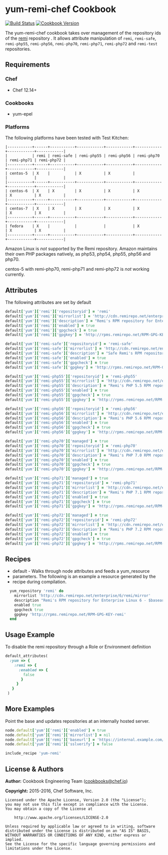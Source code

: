 # yum-remi-chef Cookbook

[![Build Status](https://travis-ci.org/chef-cookbooks/yum-remi-chef.svg?branch=master)](http://travis-ci.org/chef-cookbooks/yum-remi-chef) [![Cookbook Version](https://img.shields.io/cookbook/v/yum-remi-chef.svg)](https://supermarket.chef.io/cookbooks/yum-remi-chef)

The yum-remi-chef cookbook takes over management of the repository ids of the [remi](http://cdn.remirepo.net/) repository . It allows attribute manipulation of `remi`, `remi-safe`, `remi-php55`, `remi-php56`, `remi-php70`, `remi-php71`, `remi-php72` and `remi-test` repositories.

## Requirements

### Chef

- Chef 12.14+

### Cookbooks

- yum-epel

### Platforms

The following platforms have been tested with Test Kitchen:

```
|-----------+------+-----------+------------+------------+------------+------------+------------|
|           | remi | remi-safe | remi-php55 | remi-php56 | remi-php70 | remi-php71 | remi-php72 |
|-----------+------+-----------+------------+------------+------------+------------+------------|
| centos-5  | X    |           | X          | X          |            |            |            |
|-----------+------+-----------+------------+------------+------------+------------+------------|
| centos-6  | X    | X         | X          | X          | X          | X          | X          |
|-----------+------+-----------+------------+------------+------------+------------+------------|
| centos-7  | X    | X         | X          | X          | X          | X          | X          |
|-----------+------+-----------+------------+------------+------------+------------+------------|
| fedora    | X    |           |            |            | X          | X          | X          |
|-----------+------+-----------+------------+------------+------------+------------+------------|
```

Amazon Linux is _not_ supported by the Remi repository. Amazon maintains their own PHP packages natively, as php53, php54, php55, php56 and php70.

centos-5 with remi-php70, remi-php71 and remi-php72 is _not_ working currently.

## Attributes

The following attributes are set by default

```ruby
default['yum']['remi']['repositoryid'] = 'remi'
default['yum']['remi']['mirrorlist'] = 'http://cdn.remirepo.net/enterprise/5/remi/mirror'
default['yum']['remi']['description'] = "Remi's RPM repository for Enterprise Linux 5 - $basearch"
default['yum']['remi']['enabled'] = true
default['yum']['remi']['gpgcheck'] = true
default['yum']['remi']['gpgkey'] = 'http://rpms.remirepo.net/RPM-GPG-KEY-remi'
```

```ruby
default['yum']['remi-safe']['repositoryid'] = 'remi-safe'
default['yum']['remi-safe']['mirrorlist'] = 'http://cdn.remirepo.net/enterprise/5/safe/mirror'
default['yum']['remi-safe']['description'] = "Safe Remi's RPM repository for Enterprise Linux 5 - $basearch"
default['yum']['remi-safe']['enabled'] = true
default['yum']['remi-safe']['gpgcheck'] = true
default['yum']['remi-safe']['gpgkey'] = 'http://rpms.remirepo.net/RPM-GPG-KEY-remi'
```

```ruby
default['yum']['remi-php55']['repositoryid'] = 'remi-php55'
default['yum']['remi-php55']['mirrorlist'] = 'http://cdn.remirepo.net/enterprise/5/php55/mirror'
default['yum']['remi-php55']['description'] = "Remi's PHP 5.5 RPM repository for Enterprise Linux 5 - $basearch"
default['yum']['remi-php55']['enabled'] = true
default['yum']['remi-php55']['gpgcheck'] = true
default['yum']['remi-php55']['gpgkey'] = 'http://rpms.remirepo.net/RPM-GPG-KEY-remi'
```

```ruby
default['yum']['remi-php56']['repositoryid'] = 'remi-php56'
default['yum']['remi-php56']['mirrorlist'] = 'http://cdn.remirepo.net/enterprise/5/php56/mirror'
default['yum']['remi-php56']['description'] = "Remi's PHP 5.6 RPM repository for Enterprise Linux 5 - $basearch"
default['yum']['remi-php56']['enabled'] = true
default['yum']['remi-php56']['gpgcheck'] = true
default['yum']['remi-php56']['gpgkey'] = 'http://rpms.remirepo.net/RPM-GPG-KEY-remi'
```

```ruby
default['yum']['remi-php70']['managed'] = true
default['yum']['remi-php70']['repositoryid'] = 'remi-php70'
default['yum']['remi-php70']['mirrorlist'] = 'http://cdn.remirepo.net/enterprise/6/php70/mirror'
default['yum']['remi-php70']['description'] = "Remi's PHP 7.0 RPM repository for Enterprise Linux 6 - $basearch"
default['yum']['remi-php70']['enabled'] = true
default['yum']['remi-php70']['gpgcheck'] = true
default['yum']['remi-php70']['gpgkey'] = 'http://rpms.remirepo.net/RPM-GPG-KEY-remi'
```

```ruby
default['yum']['remi-php71']['managed'] = true
default['yum']['remi-php71']['repositoryid'] = 'remi-php71'
default['yum']['remi-php71']['mirrorlist'] = 'http://cdn.remirepo.net/enterprise/6/php71/mirror'
default['yum']['remi-php71']['description'] = "Remi's PHP 7.1 RPM repository for Enterprise Linux 6 - $basearch"
default['yum']['remi-php71']['enabled'] = true
default['yum']['remi-php71']['gpgcheck'] = true
default['yum']['remi-php71']['gpgkey'] = 'http://rpms.remirepo.net/RPM-GPG-KEY-remi'
```

```ruby
default['yum']['remi-php72']['managed'] = true
default['yum']['remi-php72']['repositoryid'] = 'remi-php72'
default['yum']['remi-php72']['mirrorlist'] = 'http://cdn.remirepo.net/enterprise/6/php72/mirror'
default['yum']['remi-php72']['description'] = "Remi's PHP 7.2 RPM repository for Enterprise Linux 6 - $basearch"
default['yum']['remi-php72']['enabled'] = true
default['yum']['remi-php72']['gpgcheck'] = true
default['yum']['remi-php72']['gpgkey'] = 'http://rpms.remirepo.net/RPM-GPG-KEY-remi'
```

## Recipes

- default - Walks through node attributes and feeds a yum_resource
- parameters. The following is an example a resource generated by the
- recipe during compilation.

```ruby
  yum_repository 'remi' do
    mirrorlist 'http://cdn.remirepo.net/enterprise/6/remi/mirror'
    description "Remi's RPM repository for Enterprise Linux 6 - $basearch"
    enabled true
    gpgcheck true
    gpgkey 'http://rpms.remirepo.net/RPM-GPG-KEY-remi'
  end
```

## Usage Example

To disable the remi repository through a Role or Environment definition

```ruby
default_attributes(
  :yum => {
    :remi => {
      :enabled => {
        false
       }
     }
   }
 )
```

## More Examples

Point the base and updates repositories at an internally hosted server.

```ruby
node.default['yum']['remi']['enabled'] = true
node.default['yum']['remi']['mirrorlist'] = nil
node.default['yum']['remi']['baseurl'] = 'https://internal.example.com/enterprise/5/remi/$basearch/'
node.default['yum']['remi']['sslverify'] = false

include_recipe 'yum-remi'
```

## License & Authors

**Author:** Cookbook Engineering Team ([cookbooks@chef.io](mailto:cookbooks@chef.io))

**Copyright:** 2015-2016, Chef Software, Inc.

```
Licensed under the Apache License, Version 2.0 (the "License");
you may not use this file except in compliance with the License.
You may obtain a copy of the License at

    http://www.apache.org/licenses/LICENSE-2.0

Unless required by applicable law or agreed to in writing, software
distributed under the License is distributed on an "AS IS" BASIS,
WITHOUT WARRANTIES OR CONDITIONS OF ANY KIND, either express or implied.
See the License for the specific language governing permissions and
limitations under the License.
```
